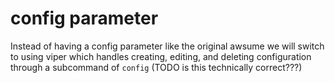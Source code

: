 # config parameter
Instead of having a config parameter like the original awsume we will switch to
using viper which handles creating, editing, and deleting configuration through
a subcommand of `config` (TODO is this technically correct???)

